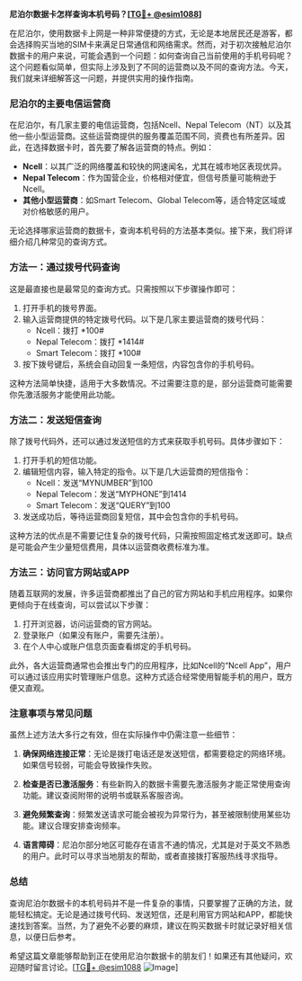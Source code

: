**尼泊尔数据卡怎样查询本机号码？[[TG💪+ @esim1088](https://t.me/s/esim1088)]**

在尼泊尔，使用数据卡上网是一种非常便捷的方式，无论是本地居民还是游客，都会选择购买当地的SIM卡来满足日常通信和网络需求。然而，对于初次接触尼泊尔数据卡的用户来说，可能会遇到一个问题：如何查询自己当前使用的手机号码呢？这个问题看似简单，但实际上涉及到了不同的运营商以及不同的查询方法。今天，我们就来详细解答这一问题，并提供实用的操作指南。

### 尼泊尔的主要电信运营商

在尼泊尔，有几家主要的电信运营商，包括Ncell、Nepal Telecom（NT）以及其他一些小型运营商。这些运营商提供的服务覆盖范围不同，资费也有所差异。因此，在选择数据卡时，首先要了解各运营商的特点。例如：

- **Ncell**：以其广泛的网络覆盖和较快的网速闻名，尤其在城市地区表现优异。
- **Nepal Telecom**：作为国营企业，价格相对便宜，但信号质量可能稍逊于Ncell。
- **其他小型运营商**：如Smart Telecom、Global Telecom等，适合特定区域或对价格敏感的用户。

无论选择哪家运营商的数据卡，查询本机号码的方法基本类似。接下来，我们将详细介绍几种常见的查询方式。

### 方法一：通过拨号代码查询

这是最直接也是最常见的查询方式。只需按照以下步骤操作即可：

1. 打开手机的拨号界面。
2. 输入运营商提供的特定拨号代码。以下是几家主要运营商的拨号代码：
   - Ncell：拨打 *100#
   - Nepal Telecom：拨打 *1414#
   - Smart Telecom：拨打 *100#
3. 按下拨号键后，系统会自动回复一条短信，内容包含你的手机号码。

这种方法简单快捷，适用于大多数情况。不过需要注意的是，部分运营商可能需要你先激活服务才能使用此功能。

### 方法二：发送短信查询

除了拨号代码外，还可以通过发送短信的方式来获取手机号码。具体步骤如下：

1. 打开手机的短信功能。
2. 编辑短信内容，输入特定的指令。以下是几大运营商的短信指令：
   - Ncell：发送“MYNUMBER”到100
   - Nepal Telecom：发送“MYPHONE”到1414
   - Smart Telecom：发送“QUERY”到100
3. 发送成功后，等待运营商回复短信，其中会包含你的手机号码。

这种方法的优点是不需要记住复杂的拨号代码，只需按照固定格式发送即可。缺点是可能会产生少量短信费用，具体以运营商收费标准为准。

### 方法三：访问官方网站或APP

随着互联网的发展，许多运营商都推出了自己的官方网站和手机应用程序。如果你更倾向于在线查询，可以尝试以下步骤：

1. 打开浏览器，访问运营商的官方网站。
2. 登录账户（如果没有账户，需要先注册）。
3. 在个人中心或账户信息页面查看绑定的手机号码。

此外，各大运营商通常也会推出专门的应用程序，比如Ncell的“Ncell App”，用户可以通过该应用实时管理账户信息。这种方式适合经常使用智能手机的用户，既方便又直观。

### 注意事项与常见问题

虽然上述方法大多行之有效，但在实际操作中仍需注意一些细节：

1. **确保网络连接正常**：无论是拨打电话还是发送短信，都需要稳定的网络环境。如果信号较弱，可能会导致操作失败。
   
2. **检查是否已激活服务**：有些新购入的数据卡需要先激活服务才能正常使用查询功能。建议查阅附带的说明书或联系客服咨询。

3. **避免频繁查询**：频繁发送请求可能会被视为异常行为，甚至被限制使用某些功能。建议合理安排查询频率。

4. **语言障碍**：尼泊尔部分地区可能存在语言不通的情况，尤其是对于英文不熟悉的用户。此时可以寻求当地朋友的帮助，或者直接拨打客服热线寻求指导。

### 总结

查询尼泊尔数据卡的本机号码并不是一件复杂的事情，只要掌握了正确的方法，就能轻松搞定。无论是通过拨号代码、发送短信，还是利用官方网站和APP，都能快速找到答案。当然，为了避免不必要的麻烦，建议在购买数据卡时就记录好相关信息，以便日后参考。

希望这篇文章能够帮助到正在使用尼泊尔数据卡的朋友们！如果还有其他疑问，欢迎随时留言讨论。[[TG💪+ @esim1088](https://t.me/s/esim1088) ![Image](https://i.postimg.cc/4NQfJmqS/Snipaste-2025-05-13-00-14-12.png)]
